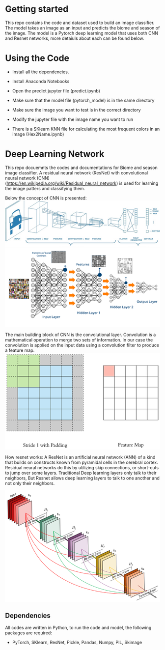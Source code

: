 # Getting started
This repo contains the code and dataset used to build an image classifier. The model takes an image as an input and predicts the biome and season of the image. The model is a Pytorch deep learning model that uses both CNN and Resnet networks, more detaiuls about each can be found below. 

# Using the Code
- Install all the dependencies. 
- Install Anaconda Notebooks
- Open the predict jupyter file (predict.ipynb)
- Make sure that the model file (pytorch_model) is in the same directory
- Make sure the image you want to test is in the correct directory
- Modify the jupyter file with the image name you want to run

- There is a SKlearn KNN file for calculating the most frequent colors in an image (Hex2Name.ipynb)



# Deep Learning Network
This repo docuemnts the codes and documentations for Biome and season image classifier. A residual neural network (ResNet) with convolutional neural network (CNN) (https://en.wikipedia.org/wiki/Residual_neural_network) is used for learning the image patters and classifying them.

Below the concept of CNN is presented: 
![Screenshot](cnn.png)
![Screenshot](DL.png)

The main building block of CNN is the convolutional layer. Convolution is a mathematical operation to merge two sets of information. In our case the convolution is applied on the input data using a convolution filter to produce a feature map.
![Screenshot](convolve.gif)

How resnet works:
A ResNet is an artificial neural network (ANN) of a kind that builds on constructs known from pyramidal cells in the cerebral cortex. Residual neural networks do this by utilizing skip connections, or short-cuts to jump over some layers. Traditional Deep learning layers only talk to their neighbors, But Resnet allows deep learning layers to talk to one another and not only their neighbors. 

![Screenshot](resnet.png)

## Dependencies
All codes are written in Python, to run the code and model, the following packages are required:
- PyTorch, SKlearn, ResNet, Pickle, Pandas, Numpy, PIL, Skimage

